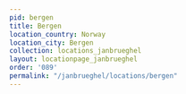 ```yaml
---
pid: bergen
title: Bergen
location_country: Norway
location_city: Bergen
collection: locations_janbrueghel
layout: locationpage_janbrueghel
order: '089'
permalink: "/janbrueghel/locations/bergen"
---
```

